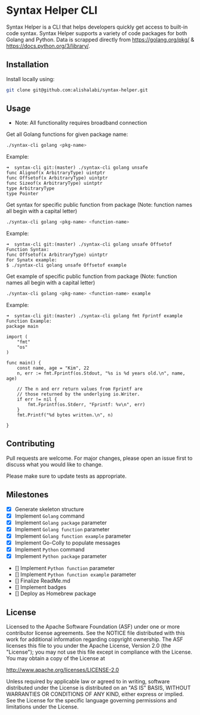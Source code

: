 # Syntax Helper CLI

Syntax Helper is a CLI that helps developers quickly get access to built-in code syntax. Syntax Helper supports a variety of code packages for both Golang and Python. Data is scrapped directly from https://golang.org/pkg/ & https://docs.python.org/3/library/.

## Installation

Install locally using:
```bash
git clone git@github.com:alishalabi/syntax-helper.git
```

## Usage
- Note: All functionality requires broadband connection

Get all Golang functions for given package name:
```bash
./syntax-cli golang <pkg-name>
```
Example:
```
➜  syntax-cli git:(master) ./syntax-cli golang unsafe                
func Alignof(x ArbitraryType) uintptr
func Offsetof(x ArbitraryType) uintptr
func Sizeof(x ArbitraryType) uintptr
type ArbitraryType
type Pointer
```


Get syntax for specific public function from package (Note: function names all begin with a capital letter)
```bash
./syntax-cli golang <pkg-name> <function-name>
```
Example:
```
➜  syntax-cli git:(master) ./syntax-cli golang unsafe Offsetof
Function Syntax:
func Offsetof(x ArbitraryType) uintptr
For Synatx example:
$ ./syntax-cli golang unsafe Offsetof example
```


Get example of specific public function from package (Note: function names all begin with a capital letter)
```bash
./syntax-cli golang <pkg-name> <function-name> example
```
Example:
```
➜  syntax-cli git:(master) ./syntax-cli golang fmt Fprintf example    
Function Example:
package main

import (
	"fmt"
	"os"
)

func main() {
	const name, age = "Kim", 22
	n, err := fmt.Fprintf(os.Stdout, "%s is %d years old.\n", name, age)

	// The n and err return values from Fprintf are
	// those returned by the underlying io.Writer.
	if err != nil {
		fmt.Fprintf(os.Stderr, "Fprintf: %v\n", err)
	}
	fmt.Printf("%d bytes written.\n", n)

}
```

## Contributing
Pull requests are welcome. For major changes, please open an issue first to discuss what you would like to change.

Please make sure to update tests as appropriate.

## Milestones
- [x] Generate skeleton structure
- [x] Implement `Golang` command
- [x] Implement `Golang package` parameter
- [x] Implement `Golang function` parameter
- [x] Implement `Golang function example` parameter
- [x] Implement Go-Colly to populate messages
- [x] Implement `Python` command
- [x] Implement `Python package` parameter
- [] Implement `Python function` parameter
- [] Implement `Python function example` parameter
- [] Finalize ReadMe.md
- [] Implement badges
- [] Deploy as Homebrew package


## License
Licensed to the Apache Software Foundation (ASF) under one or more contributor license agreements. See the NOTICE file distributed with this work for additional information regarding copyright ownership. The ASF licenses this file to you under the Apache License, Version 2.0 (the "License"); you may not use this file except in compliance with the License. You may obtain a copy of the License at

http://www.apache.org/licenses/LICENSE-2.0

Unless required by applicable law or agreed to in writing, software distributed under the License is distributed on an "AS IS" BASIS, WITHOUT WARRANTIES OR CONDITIONS OF ANY KIND, either express or implied. See the License for the specific language governing permissions and limitations under the License.
